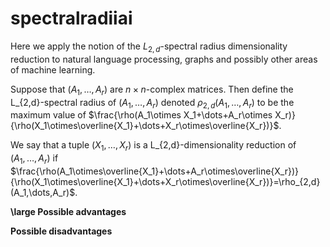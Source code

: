 # spectralradiiai
Here we apply the notion of the $L_{2,d}$-spectral radius dimensionality reduction to natural language processing, graphs and possibly other areas of machine learning. 

Suppose that $(A_1,\dots,A_r)$ are $n\times n$-complex matrices. Then define the L_{2,d}-spectral radius of $(A_1,\dots,A_r)$ denoted $\rho_{2,d}(A_1,\dots,A_r)$ to be the maximum value of $\frac{\rho(A_1\otimes X_1+\dots+A_r\otimes X_r)}{\rho(X_1\otimes\overline{X_1}+\dots+X_r\otimes\overline{X_r})}$. 

We say that a tuple $(X_1,\dots,X_r)$ is a L_{2,d}-dimensionality reduction of $(A_1,\dots,A_r)$ if $\frac{\rho(A_1\otimes\overline{X_1}+\dots+A_r\otimes\overline{X_r})}{\rho(X_1\otimes\overline{X_1}+\dots+X_r\otimes\overline{X_r})}=\rho_{2,d}(A_1,\dots,A_r)$.






**\large Possible advantages**




**Possible disadvantages**
